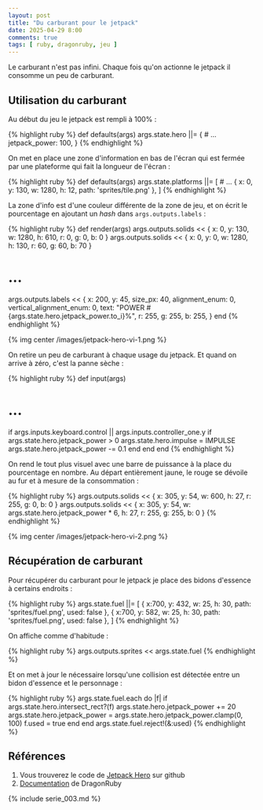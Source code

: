 ```yaml
---
layout: post
title: "Du carburant pour le jetpack"
date: 2025-04-29 8:00
comments: true
tags: [ ruby, dragonruby, jeu ]
---
```


Le carburant n'est pas infini. Chaque fois qu'on actionne le jetpack il
consomme un peu de carburant.

<!-- more -->

## Utilisation du carburant

Au début du jeu le jetpack est rempli à 100% :

{% highlight ruby %}
def defaults(args)
  args.state.hero ||= {
    # ...
    jetpack_power: 100,
  }
{% endhighlight %}

On met en place une zone d'information en bas de l'écran qui est fermée par une
plateforme qui fait la longueur de l'écran :

{% highlight ruby %}
def defaults(args)
  args.state.platforms ||= [
    # ...
    { x: 0, y: 130, w: 1280, h: 12, path: 'sprites/tile.png' },
  ]
{% endhighlight %}

La zone d'info est d'une couleur différente de la zone de jeu, et on écrit le
pourcentage en ajoutant un _hash_ dans `args.outputs.labels` :

{% highlight ruby %}
def render(args)
  args.outputs.solids << { x: 0, y: 130, w: 1280, h: 610, r: 0, g: 0, b: 0 }
  args.outputs.solids << { x: 0, y: 0, w: 1280, h: 130, r: 60, g: 60, b: 70 }
  # ...
  args.outputs.labels << {
    x: 200,
    y: 45,
    size_px: 40,
    alignment_enum: 0,
    vertical_alignment_enum: 0,
    text: "POWER #{args.state.hero.jetpack_power.to_i}%",
    r: 255,
    g: 255,
    b: 255,
  }
end
{% endhighlight %}

{% img center /images/jetpack-hero-vi-1.png %}

On retire un peu de carburant à chaque usage du jetpack. Et quand on arrive à
zéro, c'est la panne sèche :

{% highlight ruby %}
def input(args)
  # ...
  if args.inputs.keyboard.control || args.inputs.controller_one.y
    if args.state.hero.jetpack_power > 0
      args.state.hero.impulse = IMPULSE
      args.state.hero.jetpack_power -= 0.1
    end
  end
end
{% endhighlight %}

On rend le tout plus visuel avec une barre de puissance à la place du pourcentage en nombre.
Au départ entièrement jaune, le rouge se dévoile au fur et à mesure de la consommation :

{% highlight ruby %}
args.outputs.solids << { x: 305, y: 54, w: 600, h: 27, r: 255, g: 0, b: 0 }
args.outputs.solids << { x: 305, y: 54, w: args.state.hero.jetpack_power * 6, h: 27, r: 255, g: 255, b: 0 }
{% endhighlight %}

{% img center /images/jetpack-hero-vi-2.png %}

## Récupération de carburant

Pour récupérer du carburant pour le jetpack je place des bidons d'essence à
certains endroits :

{% highlight ruby %}
  args.state.fuel ||= [
    { x:700, y: 432, w: 25, h: 30, path: 'sprites/fuel.png', used: false },
    { x:700, y: 582, w: 25, h: 30, path: 'sprites/fuel.png', used: false },
  ]
{% endhighlight %}

On affiche comme d'habitude :

{% highlight ruby %}
  args.outputs.sprites << args.state.fuel
{% endhighlight %}

Et on met à jour le nécessaire lorsqu'une collision est détectée entre un bidon
d'essence et le personnage :

{% highlight ruby %}
  args.state.fuel.each do |f|
    if args.state.hero.intersect_rect?(f)
      args.state.hero.jetpack_power += 20
      args.state.hero.jetpack_power = args.state.hero.jetpack_power.clamp(0, 100)
      f.used = true
    end
  end
  args.state.fuel.reject!(&:used)
{% endhighlight %}

## Références

1. Vous trouverez le code de [Jetpack Hero](https://github.com/lkdjiin/jetpack-hero) sur github
1. [Documentation](https://docs.dragonruby.org/#/) de DragonRuby

{% include serie_003.md %}
